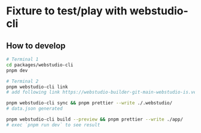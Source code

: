 # Fixture to test/play with webstudio-cli

## How to develop

```bash
# Terminal 1
cd packages/webstudio-cli
pnpm dev
```

```bash
# Terminal 2
pnpm webstudio-cli link
# add following link https://webstudio-builder-git-main-webstudio-is.vercel.app/builder/0d856812-61d8-4014-a20a-82e01c0eb8ee?authToken=d225fafb-4f20-4340-9359-c21df7c49a3f&mode=preview

pnpm webstudio-cli sync && pnpm prettier --write ./.webstudio/
# data.json generated

pnpm webstudio-cli build --preview && pnpm prettier --write ./app/
# exec `pnpm run dev` to see result
```
